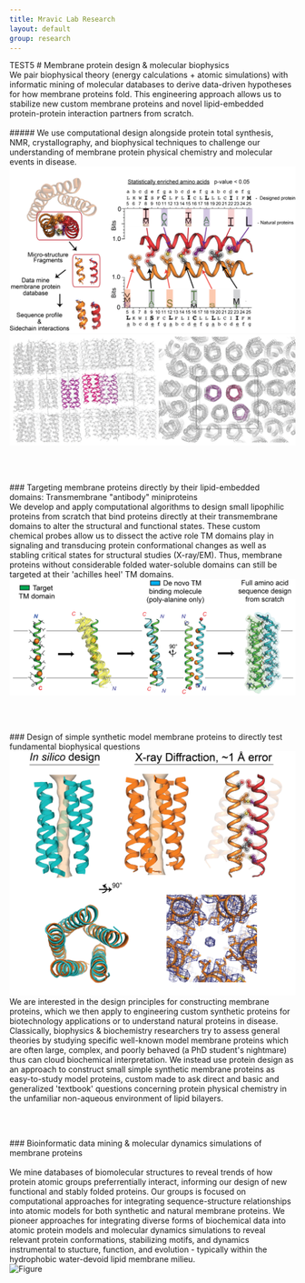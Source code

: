 ```yaml
---
title: Mravic Lab Research
layout: default
group: research
---
```

<div class="container">
TEST5
# Membrane protein design & molecular biophysics 

<br>
We pair biophysical theory (energy calculations + atomic simulations) with informatic mining of molecular databases to derive data-driven hypotheses for how membrane proteins fold.  This engineering approach allows us to stabilize new custom membrane proteins and novel lipid-embedded protein-protein interaction partners from scratch.<br><br>

<div class="row">
##### We use computational design alongside protein total synthesis, NMR, crystallography, and biophysical techniques to challenge our understanding of membrane protein physical chemistry and molecular events in disease. 
  <div class="col">
   <img class="img-fluid" src="/static/img/MemProt_SeqDesign.png">
  </div>
  <div class="col">
   <img class="img-fluid" src="/static/img/Xray_packingXtal.png">
  </div>
 </div>

<br><br>

<div class="row">
###  Targeting membrane proteins directly by their lipid-embedded domains: Transmembrane "antibody" miniproteins
  <div class="col">
   We develop and apply computational algorithms to design small lipophilic proteins from scratch that bind proteins directly at their transmembrane domains to alter the structural and functional states.  These custom chemical probes allow us to dissect the active role TM domains play in signaling and transducing protein conformational changes as well as stabling critical states for structural studies (X-ray/EM).  Thus, membrane proteins without considerable folded water-soluble domains can still be targeted at their 'achilles heel' TM domains. 
  </div>
  <div class="col">
   <img class="img-fluid" src="/static/img/TM_antibody_design.png" alt="Figure">
  </div>
</div>

<br><br>

<div class="row">
###  Design of simple synthetic model membrane proteins to directly test fundamental biophysical questions
  <div class="col-md">
<img class="img" src="/static/img/PL5_x-ray.png">
  </div>
  <div class="col">
   We are interested in the design  principles for constructing membrane proteins, which we then apply to engineering custom synthetic proteins for biotechnology applications or to understand natural proteins in disease.  Classically, biophysics & biochemistry researchers try to assess general theories by studying specific well-known model membrane proteins which are often large, complex, and poorly behaved (a PhD student's nightmare) thus can cloud biochemical interpretation.  We instead use protein design as an approach to construct small simple synthetic membrane proteins as easy-to-study model proteins, custom made to ask direct and basic and generalized 'textbook' questions concerning protein physical chemistry in the unfamiliar non-aqueous environment of lipid bilayers. 
  </div>
</div>


<br><br>

<div class="row">
### Bioinformatic data mining & molecular dynamics simulations of membrane proteins
   <div class="col">
<br>We mine databases of biomolecular structures to reveal trends of how protein atomic groups preferrentially interact, informing our design of new functional and stably folded proteins.  Our groups is focused on computational approaches for integrating sequence-structure relationships into atomic models for both synthetic and natural membrane proteins.  We pioneer approaches for integrating diverse forms of biochemical data into atomic protein models and molecular dynamics simulations to reveal relevant protein conformations, stabilizing motifs, and dynamics instrumental to stucture, function, and evolution - typically within the hydrophobic water-devoid lipid membrane milieu.
   </div> 
   <div class="col-sm">
    <img class="img" src="/static/img/poreWaterOnly_v3.gif" alt="Figure">
   </div> 
  </div>


 </div>


